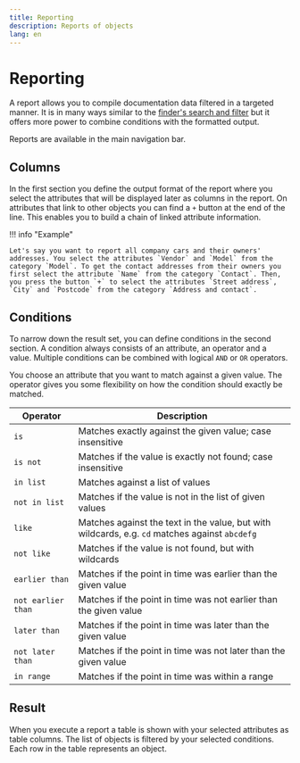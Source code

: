 ```yaml
---
title: Reporting
description: Reports of objects
lang: en
---
```


# Reporting

A report allows you to compile documentation data filtered in a targeted manner. It is in many ways similar to the [finder's search and filter](finder/search-filters-and-reports.md) but it offers more power to combine conditions with the formatted output.

Reports are available in the main navigation bar.

## Columns

In the first section you define the output format of the report where you select the attributes that will be displayed later as columns in the report. On attributes that link to other objects you can find a `+` button at the end of the line. This enables you to build a chain of linked attribute information.

!!! info "Example"

    Let's say you want to report all company cars and their owners' addresses. You select the attributes `Vendor` and `Model` from the category `Model`. To get the contact addresses from their owners you first select the attribute `Name` from the category `Contact`. Then, you press the button `+` to select the attributes `Street address`, `City` and `Postcode` from the category `Address and contact`.


## Conditions

To narrow down the result set, you can define conditions in the second section. A condition always consists of an attribute, an operator and a value. Multiple conditions can be combined with logical `AND` or `OR` operators.

You choose an attribute that you want to match against a given value. The operator gives you some flexibility on how the condition should exactly be matched.

| Operator              | Description                                                               |
| --------------------- | ------------------------------------------------------------------------- |
| `is`                  | Matches exactly against the given value; case insensitive                 |
| `is not`              | Matches if the value is exactly not found; case insensitive               |
| `in list`             | Matches against a list of values                                          |
| `not in list`         | Matches if the value is not in the list of given values                   |
| `like`                | Matches against the text in the value, but with wildcards, e.g. `cd` matches against `abcdefg`    |
| `not like`            | Matches if the value is not found, but with wildcards                     |
| `earlier than`        | Matches if the point in time was earlier than the given value             |
| `not earlier than`    | Matches if the point in time was not earlier than the given value         |
| `later than`          | Matches if the point in time was later than the given value               |
| `not later than`      | Matches if the point in time was not later than the given value           |
| `in range`            | Matches if the point in time was within a range                           |

## Result

When you execute a report a table is shown with your selected attributes as table columns. The list of objects is filtered by your selected conditions. Each row in the table represents an object.
